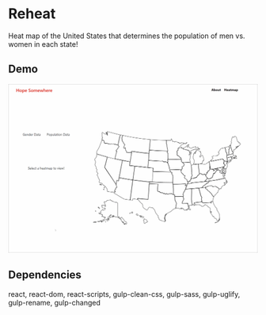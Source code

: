# Reheat
Heat map of the United States that determines the population of men vs. women in each state!


## Demo
<img src="demo.gif">

## Dependencies
react, react-dom, react-scripts, gulp-clean-css, gulp-sass, gulp-uglify, gulp-rename, gulp-changed
